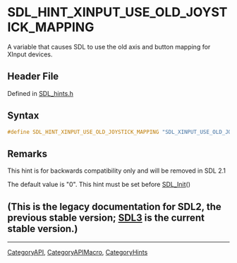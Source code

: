 # SDL_HINT_XINPUT_USE_OLD_JOYSTICK_MAPPING

A variable that causes SDL to use the old axis and button mapping for XInput devices.

## Header File

Defined in [SDL_hints.h](https://github.com/libsdl-org/SDL/blob/SDL2/include/SDL_hints.h)

## Syntax

```c
#define SDL_HINT_XINPUT_USE_OLD_JOYSTICK_MAPPING "SDL_XINPUT_USE_OLD_JOYSTICK_MAPPING"
```

## Remarks

This hint is for backwards compatibility only and will be removed in SDL
2.1

The default value is "0". This hint must be set before
[SDL_Init](SDL_Init)()

## (This is the legacy documentation for SDL2, the previous stable version; [SDL3](https://wiki.libsdl.org/SDL3/) is the current stable version.)



----
[CategoryAPI](CategoryAPI), [CategoryAPIMacro](CategoryAPIMacro), [CategoryHints](CategoryHints)


